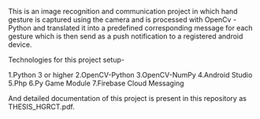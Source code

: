 This is an image recognition and communication project in which hand gesture is captured using the camera and is processed with OpenCv - Python and translated it into a predefined corresponding message for each gesture which is then send as a push notification to a registered android device.

Technologies for this project setup-

1.Python 3 or higher
2.OpenCV-Python
3.OpenCV-NumPy
4.Android Studio
5.Php
6.Py Game Module
7.Firebase Cloud Messaging

And detailed documentation of this project is present in this repository as THESIS_HGRCT.pdf.